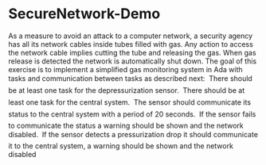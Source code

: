 # SecureNetwork-Demo

As a measure to avoid an attack to a computer network, a security agency has all its network cables
inside tubes filled with gas. Any action to access the network cable implies cutting the tube and releasing
the gas. When gas release is detected the network is automatically shut down. The goal of this exercise
is to implement a simplified gas monitoring system in Ada with tasks and communication between tasks
as described next:
 There should be at least one task for the depressurization sensor.
 There should be at least one task for the central system.
 The sensor should communicate its status to the central system with a period of 20 seconds.
 If the sensor fails to communicate the status a warning should be shown and the network disabled.
 If the sensor detects a pressurization drop it should communicate it to the central system, a warning
should be shown and the network disabled
